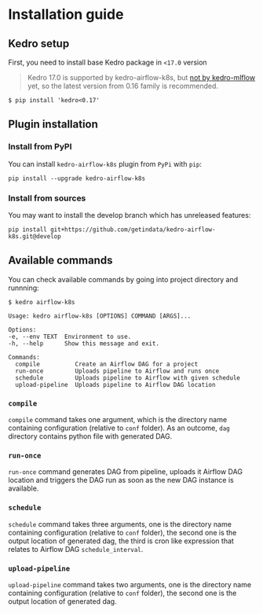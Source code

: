 # Installation guide

## Kedro setup

First, you need to install base Kedro package in ``<17.0`` version

> Kedro 17.0 is supported by kedro-airflow-k8s, but [not by kedro-mlflow](https://github.com/Galileo-Galilei/kedro-mlflow/issues/144) yet, so the latest version from 0.16 family is recommended.

```console
$ pip install 'kedro<0.17'
```

## Plugin installation

### Install from PyPI

You can install ``kedro-airflow-k8s`` plugin from ``PyPi`` with `pip`:

```console
pip install --upgrade kedro-airflow-k8s
```

### Install from sources

You may want to install the develop branch which has unreleased features:

```console
pip install git+https://github.com/getindata/kedro-airflow-k8s.git@develop
```

## Available commands

You can check available commands by going into project directory and runnning:

```console
$ kedro airflow-k8s

Usage: kedro airflow-k8s [OPTIONS] COMMAND [ARGS]...

Options:
-e, --env TEXT  Environment to use.
-h, --help      Show this message and exit.

Commands:
  compile          Create an Airflow DAG for a project
  run-once         Uploads pipeline to Airflow and runs once
  schedule         Uploads pipeline to Airflow with given schedule
  upload-pipeline  Uploads pipeline to Airflow DAG location
```

### `compile`

`compile` command takes one argument, which is the directory name containing configuration (relative to `conf` folder). 
As an outcome, `dag` directory contains python file with generated DAG.

### `run-once`

`run-once` command generates DAG from pipeline, uploads it Airflow DAG location and triggers the DAG run as soon as the 
new DAG instance is available. 

### `schedule`

`schedule` command takes three arguments, one is the directory name containing configuration (relative to `conf` 
folder), the second one is the output location of generated dag, the third is cron like expression that relates to 
Airflow DAG `schedule_interval`.

### `upload-pipeline`

`upload-pipeline` command takes two arguments, one is the directory name containing configuration (relative to `conf` 
folder), the second one is the output location of generated dag.